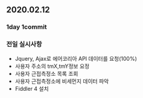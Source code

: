 ## 2020.02.12

### 1day 1commit

### 전일 실시사항
-  Jquery, Ajax로 에어코리아 API 데이터를 요청(100%)
  - 사용자 주소의 tmX,tmY정보 요정
  - 사용자 근접측정소 목록 조회
  - 사용자 근접측정소에 비세먼지 데이터 파악
-  Fiddler 4 설치
